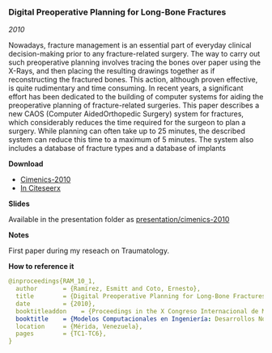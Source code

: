 ### Digital Preoperative Planning for Long-Bone Fractures
_2010_

Nowadays, fracture management is an essential part of everyday clinical decision-making prior to any fracture-related surgery. The way to carry out such preoperative planning involves tracing the bones over paper using the X-Rays, and then placing the resulting drawings together as if reconstructing the fractured bones. This action, although proven effective, is quite rudimentary and time consuming. In recent years, a significant effort has been dedicated to the building of computer systems for aiding the preoperative planning of fracture-related surgeries. This paper describes a new CAOS (Computer AidedOrthopedic Surgery) system for fractures, which considerably reduces the time required for the surgeon to plan a surgery. While planning can often take up to 25 minutes, the described system can reduce this time to a maximum of 5 minutes. The system also includes a database of fracture types and a database of implants

**Download**
* [Cimenics-2010](paper/cimenics.pdf)
* [In Citeseerx](http://citeseerx.ist.psu.edu/viewdoc/download?doi=10.1.1.610.995&rep=rep1&type=pdf)

**Slides**

Available in the presentation folder as [presentation/cimenics-2010](presentation/cimenics-2010.pdf)

**Notes**

First paper during my reseach on Traumatology.

**How to reference it**

```yaml
@inproceedings{RAM_10_1,
  author       = {Ramírez, Esmitt and Coto, Ernesto},
  title        = {Digital Preoperative Planning for Long-Bone Fractures},
  date         = {2010},
  booktitleaddon    = {Proceedings in the X Congreso Internacional de Métodos Numéricos en Ingeniería y Ciencias Aplicadas. CIMENICS 2010},
  booktitle    = {Modelos Computacionales en Ingeniería: Desarrollos Novedosos y Aplicaciones},
  location     = {Mérida, Venezuela},
  pages        = {TC1-TC6},
}
```